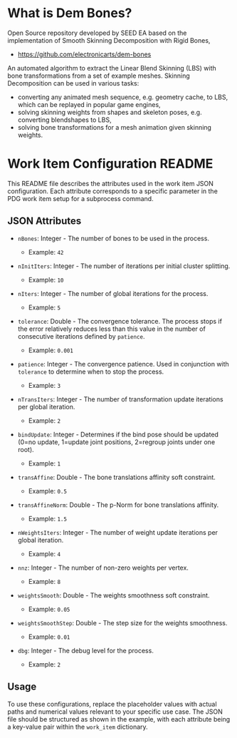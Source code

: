 # What is Dem Bones?

Open Source repository developed by SEED EA based on the implementation of Smooth Skinning Decomposition with Rigid Bones, 

- https://github.com/electronicarts/dem-bones

An automated algorithm to extract the Linear Blend Skinning (LBS) with bone transformations from a set of example meshes. 
Skinning Decomposition can be used in various tasks:

- converting any animated mesh sequence, e.g. geometry cache, to LBS, which can be replayed in popular game engines,
- solving skinning weights from shapes and skeleton poses, e.g. converting blendshapes to LBS,
- solving bone transformations for a mesh animation given skinning weights.

# Work Item Configuration README

This README file describes the attributes used in the work item JSON configuration. Each attribute corresponds to a specific parameter in the PDG work item setup for a subprocess command.

## JSON Attributes

- `nBones`: Integer - The number of bones to be used in the process.
  - Example: `42`

- `nInitIters`: Integer - The number of iterations per initial cluster splitting.
  - Example: `10`

- `nIters`: Integer - The number of global iterations for the process.
  - Example: `5`

- `tolerance`: Double - The convergence tolerance. The process stops if the error relatively reduces less than this value in the number of consecutive iterations defined by `patience`.
  - Example: `0.001`

- `patience`: Integer - The convergence patience. Used in conjunction with `tolerance` to determine when to stop the process.
  - Example: `3`

- `nTransIters`: Integer - The number of transformation update iterations per global iteration.
  - Example: `2`

- `bindUpdate`: Integer - Determines if the bind pose should be updated (0=no update, 1=update joint positions, 2=regroup joints under one root).
  - Example: `1`

- `transAffine`: Double - The bone translations affinity soft constraint.
  - Example: `0.5`

- `transAffineNorm`: Double - The p-Norm for bone translations affinity.
  - Example: `1.5`

- `nWeightsIters`: Integer - The number of weight update iterations per global iteration.
  - Example: `4`

- `nnz`: Integer - The number of non-zero weights per vertex.
  - Example: `8`

- `weightsSmooth`: Double - The weights smoothness soft constraint.
  - Example: `0.05`

- `weightsSmoothStep`: Double - The step size for the weights smoothness.
  - Example: `0.01`

- `dbg`: Integer - The debug level for the process.
  - Example: `2`

## Usage

To use these configurations, replace the placeholder values with actual paths and numerical values relevant to your specific use case. The JSON file should be structured as shown in the example, with each attribute being a key-value pair within the `work_item` dictionary.
